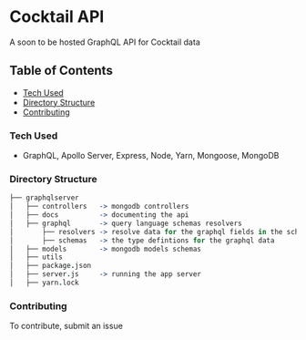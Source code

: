 # Cocktail API
A soon to be hosted GraphQL API for Cocktail data

## Table of Contents

* [Tech Used](#tech-used)
* [Directory Structure](#directory-structure)
* [Contributing](#contributing)

### Tech Used
* GraphQL, Apollo Server, Express, Node, Yarn, Mongoose, MongoDB
     
### Directory Structure

```coffee
├── graphqlserver
│   ├── controllers   -> mongodb controllers
│   ├── docs          -> documenting the api
│   ├── graphql       -> query language schemas resolvers
│       ├── resolvers -> resolve data for the graphql fields in the schemas
│       ├── schemas   -> the type defintions for the graphql data
│   ├── models        -> mongodb models schemas
│   ├── utils
│   ├── package.json
│   ├── server.js     -> running the app server
│   ├── yarn.lock       
```

### Contributing
To contribute, submit an issue